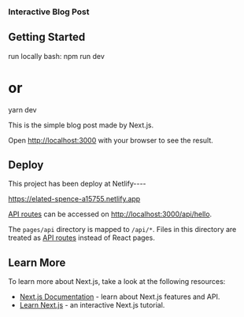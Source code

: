 
### Interactive Blog Post ### 

## Getting Started
run locally 
bash:
npm run dev
# or
yarn dev

This is the simple blog post made by Next.js.

Open [http://localhost:3000](http://localhost:3000) with your browser to see the result.

## Deploy

This project has been deploy at Netlify----

https://elated-spence-a15755.netlify.app

[API routes](https://nextjs.org/docs/api-routes/introduction) can be accessed on [http://localhost:3000/api/hello](http://localhost:3000/api/hello). 

The `pages/api` directory is mapped to `/api/*`. Files in this directory are treated as [API routes](https://nextjs.org/docs/api-routes/introduction) instead of React pages.

## Learn More

To learn more about Next.js, take a look at the following resources:

- [Next.js Documentation](https://nextjs.org/docs) - learn about Next.js features and API.
- [Learn Next.js](https://nextjs.org/learn) - an interactive Next.js tutorial.




